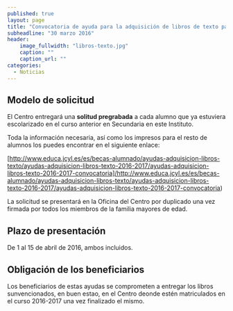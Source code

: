 ```yaml
---
published: true
layout: page
title: "Convocatoria de ayuda para la adquisición de libros de texto para el curso 2016-2017"
subheadline: "30 marzo 2016"
header:
    image_fullwidth: "libros-texto.jpg"
    caption: ""
    caption_url: ""
categories:
  - Noticias
---
```



## Modelo de solicitud

El Centro entregará una __solitud pregrabada__ a cada alumno que ya estuviera escolarizado en el curso anterior en Secundaria en este Instituto.

Toda la información necesaria, así como los impresos para el resto de alumnos los puedes encontrar en el siguiente enlace:

[http://www.educa.jcyl.es/es/becas-alumnado/ayudas-adquisicion-libros-texto/ayudas-adquisicion-libros-texto-2016-2017/ayudas-adquisicion-libros-texto-2016-2017-convocatoria]/http://www.educa.jcyl.es/es/becas-alumnado/ayudas-adquisicion-libros-texto/ayudas-adquisicion-libros-texto-2016-2017/ayudas-adquisicion-libros-texto-2016-2017-convocatoria)

La solicitud se presentará en la Oficina del Centro por duplicado una vez firmada por todos los miembros de la familia mayores de edad.


## Plazo de presentación

De 1 al 15 de abril de 2016, ambos incluidos.


## Obligación de los beneficiarios

Los beneficiarios de estas ayudas se comprometen a entregar los libros sunvencionados, en buen estao, en el Centro deonde estén matriculados en el curso 2016-2017 una vez finalizado el mismo.
